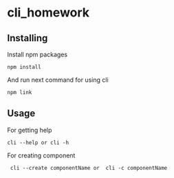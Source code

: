 # cli_homework

## Installing

Install npm packages

``` npm install ```

And run next command for using cli

``` npm link ```

## Usage

For getting help

``` cli --help or cli -h ```

For creating component

``` cli --create componentName or  cli -c componentName```
